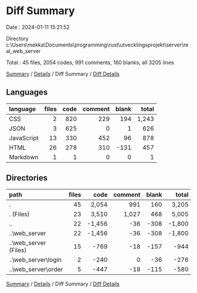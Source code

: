 # Diff Summary

Date : 2024-01-11 15:21:52

Directory c:\\Users\\mekka\\Documents\\programming\\rust\\utvecklingsprojekt\\server\\real_web_server

Total : 45 files,  2054 codes, 991 comments, 160 blanks, all 3205 lines

[Summary](results.md) / [Details](details.md) / Diff Summary / [Diff Details](diff-details.md)

## Languages
| language | files | code | comment | blank | total |
| :--- | ---: | ---: | ---: | ---: | ---: |
| CSS | 2 | 820 | 229 | 194 | 1,243 |
| JSON | 3 | 625 | 0 | 1 | 626 |
| JavaScript | 13 | 330 | 452 | 96 | 878 |
| HTML | 26 | 278 | 310 | -131 | 457 |
| Markdown | 1 | 1 | 0 | 0 | 1 |

## Directories
| path | files | code | comment | blank | total |
| :--- | ---: | ---: | ---: | ---: | ---: |
| . | 45 | 2,054 | 991 | 160 | 3,205 |
| . (Files) | 23 | 3,510 | 1,027 | 468 | 5,005 |
| .. | 22 | -1,456 | -36 | -308 | -1,800 |
| ..\\web_server | 22 | -1,456 | -36 | -308 | -1,800 |
| ..\\web_server (Files) | 15 | -769 | -18 | -157 | -944 |
| ..\\web_server\\login | 2 | -240 | 0 | -36 | -276 |
| ..\\web_server\\order | 5 | -447 | -18 | -115 | -580 |

[Summary](results.md) / [Details](details.md) / Diff Summary / [Diff Details](diff-details.md)